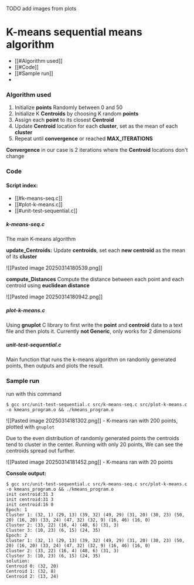 TODO add images from plots

# K-means sequential means algorithm

- [[#Algorithm used]]
- [[#Code]]
- [[#Sample run]]
- 
### Algorithm used

1. Initialize **points** Randomly between 0 and 50
2. Initialize K **Centroids** by choosing K random **points**
3. Assign each **point** to its closest **Centroid**
4. Update **Centroid** location for each **cluster**, set as the mean of each **cluster**
5. Repeat until **convergence** or reached **MAX_ITERATIONS**

**Convergence** in our case is 2 iterations where the **Centroid** locations don't change

### Code
#### Script index:
- [[#k-means-seq.c]]
- [[#plot-k-means.c]]
- [[#unit-test-sequential.c]]

##### k-means-seq.c

The main K-means algorithm

**update_Centroids:**
Update **centroids**, set each **new centroid** as the mean of its **cluster**

![[Pasted image 20250314180539.png]]

**compute_Distances**
Compute the distance between each point and each centroid using **euclidean distance**

![[Pasted image 20250314180942.png]]


##### plot-k-means.c

Using **gnuplot** C library to first write the **point** and **centroid** data to a text file and then plots it. Currently **not Generic**, only works for 2 dimensions

##### unit-test-sequential.c

Main function that runs the k-means algorithm on randomly generated points, then outputs and plots the result. 

### Sample run

run with this command
```
$ gcc src/unit-test-sequential.c src/k-means-seq.c src/plot-k-means.c -o kmeans_program.o && ./kmeans_program.o
```

![[Pasted image 20250314181302.png]]
\- K-means ran with 200 points, plotted with `gnuplot`

Due to the even distribution of randomly generated points the centroids tend to cluster in the center.
Running with only 20 points, We can see the centroids spread out further.

![[Pasted image 20250314181452.png]]
\- K-means ran with 20 points

**Console output:**

```
$ gcc src/unit-test-sequential.c src/k-means-seq.c src/plot-k-means.c -o kmeans_program.o && ./kmeans_program.o
init centroid:31 3
init centroid:31 3
init centroid:16 0
Epoch: 1
Cluster 1: (32, 1) (29, 13) (39, 32) (49, 29) (31, 20) (30, 23) (50, 20) (16, 20) (33, 24) (47, 32) (32, 9) (16, 46) (16, 0)
Cluster 2: (33, 22) (16, 4) (48, 6) (31, 3)
Cluster 3: (10, 23) (6, 15) (24, 35)
Epoch: 2
Cluster 1: (32, 1) (29, 13) (39, 32) (49, 29) (31, 20) (30, 23) (50, 20) (16, 20) (33, 24) (47, 32) (32, 9) (16, 46) (16, 0)
Cluster 2: (33, 22) (16, 4) (48, 6) (31, 3)
Cluster 3: (10, 23) (6, 15) (24, 35)
solution:
Centroid 0: (32, 20)
Centroid 1: (32, 8)
Centroid 2: (13, 24)
```
